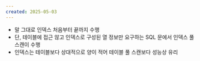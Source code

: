 ```yaml
---
created: 2025-05-03
---
```

- 말 그대로 인덱스 처음부터 끝까지 수행
- 단, 테이블에 접근 않고 인덱스로 구성된 열 정보만 요구하는 SQL 문에서 인덱스 풀 스캔이 수행
- 인덱스는 테이블보다 상대적으로 양이 적어 테이블 풀 스캔보다 성능상 유리